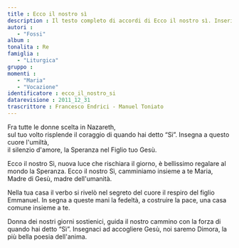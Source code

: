 ```yaml
--- 
title : Ecco il nostro sì
description : Il testo completo di accordi di Ecco il nostro sì. Inseriscila nel tuo canzoniere!
autori : 
   - "Fossi"
album : 
tonalita : Re
famiglia : 
   - "Liturgica"
gruppo : 
momenti : 
   - "Maria"
   - "Vocazione"
identificatore : ecco_il_nostro_si
datarevisione : 2011_12_31
trascrittore : Francesco Endrici - Manuel Toniato
--- 
```




Fra tutte le donne scelta in Nazareth,  
 sul tuo volto risplende 
 il coraggio di quando hai detto “Sì”.
 Insegna a questo cuore l'umiltà,  
 il silenzio d'amore, 
 la Speranza nel Figlio tuo Gesù.


Ecco il nostro Sì, 
nuova luce che rischiara il giorno,
è bellissimo regalare al mondo la Speranza.
Ecco il nostro Sì, 
camminiamo insieme a te Maria,
Madre di Gesù, madre dell'umanità.   


Nella tua casa il verbo si rivelò 
nel segreto del cuore il respiro del figlio Emmanuel.
In segna a queste mani la fedeltà,
a costruire la pace, una casa comune insieme a te.     


Donna dei nostri giorni sostienici,
guida il nostro cammino con la forza di quando hai detto “Sì”.
Insegnaci ad accogliere Gesù, 
noi saremo Dimora, la più bella poesia dell'anima.


